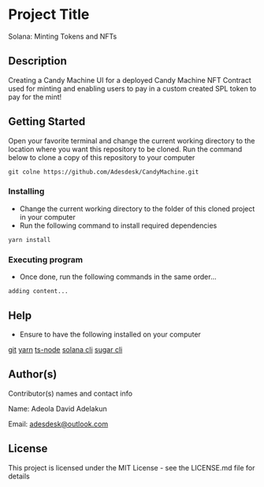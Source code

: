 # Project Title

Solana: Minting Tokens and NFTs

## Description

Creating a Candy Machine UI for a deployed Candy Machine NFT Contract used for minting and enabling users to pay in a custom created SPL token to pay for the mint!
## Getting Started

Open your favorite terminal and change the current working directory to the location where you want this repository to be cloned.
Run the command below to clone a copy of this repository to your computer

```
git colne https://github.com/Adesdesk/CandyMachine.git
```

### Installing

* Change the current working directory to the folder of this cloned project in your computer
* Run the following command to install required dependencies

```
yarn install
```

### Executing program

* Once done, run the following commands in the same order...
```
adding content...
```

## Help

* Ensure to have the following installed on your computer

[git](https://git-scm.com/book/en/v2/Getting-Started-Installing-Git)
[yarn](https://classic.yarnpkg.com/lang/en/docs/install/#mac-stable)
[ts-node](https://www.npmjs.com/package/ts-node#installation)
[solana cli](https://docs.solana.com/cli/install-solana-cli-tools)
[sugar cli](https://docs.metaplex.com/developer-tools/sugar/overview/installation#recommended-installation-method)


## Author(s)

Contributor(s) names and contact info

Name: Adeola David Adelakun

Email: adesdesk@outlook.com


## License

This project is licensed under the MIT License - see the LICENSE.md file for details